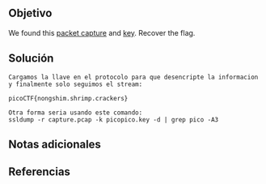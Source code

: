 ## Objetivo
We found this [packet capture](https://jupiter.challenges.picoctf.org/static/0c84d3636dd088d9fe4efd5d0d869a06/capture.pcap) and [key](https://jupiter.challenges.picoctf.org/static/0c84d3636dd088d9fe4efd5d0d869a06/picopico.key). Recover the flag.
## Solución
```
Cargamos la llave en el protocolo para que desencripte la informacion y finalmente solo seguimos el stream:

picoCTF{nongshim.shrimp.crackers}

Otra forma seria usando este comando:
ssldump -r capture.pcap -k picopico.key -d | grep pico -A3
```
## Notas adicionales
## Referencias